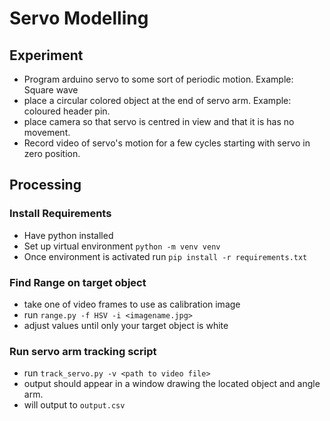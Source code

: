 # Servo Modelling


## Experiment

- Program arduino servo to some sort of periodic motion. Example: Square wave
- place a circular colored object at the end of servo arm. Example: coloured header pin.
- place camera so that servo is centred in view and that it is has no movement.
- Record video of servo's motion for a few cycles starting with servo in zero position.

## Processing
### Install Requirements
- Have python installed
- Set up virtual environment `python -m venv venv`
- Once environment is activated run `pip install -r requirements.txt`

### Find Range on target object
- take one of video frames to use as calibration image
- run `range.py -f HSV -i <imagename.jpg>`
- adjust values until only your target object is white

### Run servo arm tracking script
- run `track_servo.py -v <path to video file>`
- output should appear in a window drawing the located object and angle arm.
- will output to `output.csv`
